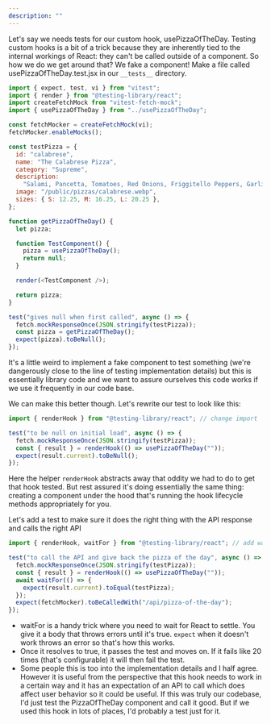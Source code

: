 ```yaml
---
description: ""
---
```


Let's say we needs tests for our custom hook, usePizzaOfTheDay. Testing custom hooks is a bit of a trick because they are inherently tied to the internal workings of React: they can't be called outside of a component. So how we do we get around that? We fake a component! Make a file called usePizzaOfTheDay.test.jsx in our `__tests__` directory.

```javascript
import { expect, test, vi } from "vitest";
import { render } from "@testing-library/react";
import createFetchMock from "vitest-fetch-mock";
import { usePizzaOfTheDay } from "../usePizzaOfTheDay";

const fetchMocker = createFetchMock(vi);
fetchMocker.enableMocks();

const testPizza = {
  id: "calabrese",
  name: "The Calabrese Pizza",
  category: "Supreme",
  description:
    "Salami, Pancetta, Tomatoes, Red Onions, Friggitello Peppers, Garlic",
  image: "/public/pizzas/calabrese.webp",
  sizes: { S: 12.25, M: 16.25, L: 20.25 },
};

function getPizzaOfTheDay() {
  let pizza;

  function TestComponent() {
    pizza = usePizzaOfTheDay();
    return null;
  }

  render(<TestComponent />);

  return pizza;
}

test("gives null when first called", async () => {
  fetch.mockResponseOnce(JSON.stringify(testPizza));
  const pizza = getPizzaOfTheDay();
  expect(pizza).toBeNull();
});
```

It's a little weird to implement a fake component to test something (we're dangerously close to the line of testing implementation details) but this is essentially library code and we want to assure ourselves this code works if we use it frequently in our code base.

We can make this better though. Let's rewrite our test to look like this:

```javascript
import { renderHook } from "@testing-library/react"; // change import

test("to be null on initial load", async () => {
  fetch.mockResponseOnce(JSON.stringify(testPizza));
  const { result } = renderHook(() => usePizzaOfTheDay(""));
  expect(result.current).toBeNull();
});
```

Here the helper `renderHook` abstracts away that oddity we had to do to get that hook tested. But rest assured it's doing essentially the same thing: creating a component under the hood that's running the hook lifecycle methods appropriately for you.

Let's add a test to make sure it does the right thing with the API response and calls the right API

```javascript
import { renderHook, waitFor } from "@testing-library/react"; // add waitFor

test("to call the API and give back the pizza of the day", async () => {
  fetch.mockResponseOnce(JSON.stringify(testPizza));
  const { result } = renderHook(() => usePizzaOfTheDay(""));
  await waitFor(() => {
    expect(result.current).toEqual(testPizza);
  });
  expect(fetchMocker).toBeCalledWith("/api/pizza-of-the-day");
});
```

- waitFor is a handy trick where you need to wait for React to settle. You give it a body that throws errors until it's true. `expect` when it doesn't work throws an error so that's how this works.
- Once it resolves to true, it passes the test and moves on. If it fails like 20 times (that's configurable) it will then fail the test.
- Some people this is too into the implementation details and I half agree. However it is useful from the perspective that this hook needs to work in a certain way and it has an expectation of an API to call which does affect user behavior so it could be useful. If this was truly our codebase, I'd just test the PizzaOfTheDay component and call it good. But if we used this hook in lots of places, I'd probably a test just for it.
